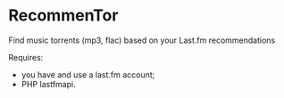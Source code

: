 RecommenTor
===========

Find music torrents (mp3, flac) based on your Last.fm recommendations

Requires:
 - you have and use a last.fm account;
 - PHP lastfmapi.
